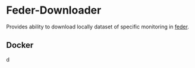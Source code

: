 # Feder-Downloader

Provides ability to download locally dataset of specific monitoring in [feder](http://github.com/watchdogpolska/feder/).


## Docker

d